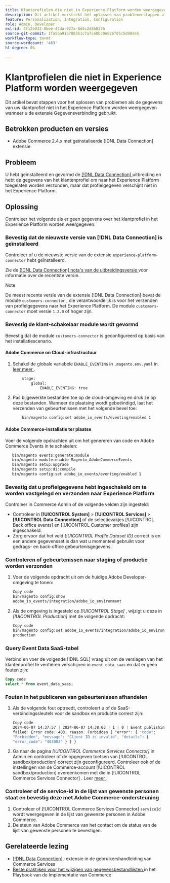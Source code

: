 ```yaml
---
title: Klantprofielen die niet in Experience Platform worden weergegeven
description: Dit artikel verstrekt het oplossen van problemenstappen als uw gegevens van het klantenprofiel niet in het Experience Platform verschijnen wanneer het gebruiken van de  [!DNL Data Connection]  uitbreiding.
feature: Personalization, Integration, Configuration
role: Admin, Developer
exl-id: 4f12b032-0bee-47da-927a-8d4c2d8b8276
source-git-commit: 1fa5ba91a788351c7a7ce8bc0e826f05c5d98de5
workflow-type: tm+mt
source-wordcount: '463'
ht-degree: 0%

---
```


# Klantprofielen die niet in Experience Platform worden weergegeven

Dit artikel bevat stappen voor het oplossen van problemen als de gegevens van uw klantprofiel niet in het Experience Platform worden weergegeven wanneer u de extensie Gegevensverbinding gebruikt.

## Betrokken producten en versies

* Adobe Commerce 2.4.x met geïnstalleerde [!DNL Data Connection] extensie

## Probleem

U hebt geïnstalleerd en gevormd de [[!DNL Data Connection] ](https://experienceleague.adobe.com/en/docs/commerce-merchant-services/data-connection/overview) uitbreiding en hebt de gegevens van het klantenprofiel om naar het Experience Platform toegelaten worden verzonden, maar dat profielgegeven verschijnt niet in het Experience Platform.

## Oplossing

Controleer het volgende als er geen gegevens over het klantprofiel in het Experience Platform worden weergegeven:

### Bevestig dat de nieuwste versie van [!DNL Data Connection] is geïnstalleerd

Controleer of u de nieuwste versie van de extensie `experience-platform-connector` hebt geïnstalleerd.

Zie de [[!DNL Data Connection]  nota&#39;s van de uitbreidingsversie ](https://experienceleague.adobe.com/en/docs/commerce-merchant-services/data-connection/release-notes) voor informatie over de recentste versie.

>[!NOTE]
>
>De meest recente versie van de extensie [!DNL Data Connection] bevat de module `customers-connector` , die verantwoordelijk is voor het verzenden van profielgegevens naar het Experience Platform. De module `customers-connector` moet versie `1.2.0` of hoger zijn.

### Bevestig de klant-schakelaar module wordt gevormd

Bevestig dat de module `customers-connector` is geconfigureerd op basis van het installatiescenario.

#### Adobe Commerce on Cloud-infrastructuur

1. Schakel de globale variabele `ENABLE_EVENTING` in `.magento.env.yaml` in. [ leer meer ](https://experienceleague.adobe.com/en/docs/commerce-cloud-service/user-guide/configure/env/stage/variables-global).

   ```bash
       stage:
           global:
               ENABLE_EVENTING: true
   ```

1. Pas bijgewerkte bestanden toe op de cloud-omgeving en druk ze op deze bestanden. Wanneer de plaatsing wordt gebeëindigd, laat het verzenden van gebeurtenissen met het volgende bevel toe:

   ```bash
       bin/magento config:set adobe_io_events/eventing/enabled 1
   ```

#### Adobe Commerce-installatie ter plaatse

Voer de volgende opdrachten uit om het genereren van code en Adobe Commerce Events in te schakelen:

```bash
   bin/magento events:generate:module
   bin/magento module:enable Magento_AdobeCommerceEvents
   bin/magento setup:upgrade
   bin/magento setup:di:compile
   bin/magento config:set adobe_io_events/eventing/enabled 1
```

### Bevestig dat u profielgegevens hebt ingeschakeld om te worden vastgelegd en verzonden naar Experience Platform

Controleer in Commerce Admin of de volgende velden zijn ingesteld:

* Controleer in **[!UICONTROL System]** > **[!UICONTROL Services]** > **[!UICONTROL Data Connection]** of de selectievakjes [!UICONTROL Back office events] en [!UICONTROL Customer profiles] zijn ingeschakeld.
* Zorg ervoor dat het veld *[!UICONTROL Profile Dataset ID]* correct is en een andere gegevensset is dan wat u momenteel gebruikt voor gedrags- en back-office gebeurtenisgegevens.

### Controleren of gebeurtenissen naar staging of productie worden verzonden

1. Voer de volgende opdracht uit om de huidige Adobe Developer-omgeving te tonen:

   ```bash
   Copy code
   bin/magento config:show
   adobe_io_events/integration/adobe_io_environment
   ```

1. Als de omgeving is ingesteld op *[!UICONTROL Stage]* , wijzigt u deze in *[!UICONTROL Production]* met de volgende opdracht:

   ```bash
   Copy code
   bin/magento config:set adobe_io_events/integration/adobe_io_environment
   production
   ```

### Query Event Data SaaS-tabel

Verbind en voer de volgende [!DNL SQL] vraag uit om de verslagen van het klantenprofiel te verifiëren verschijnen in
`event_data_saas` en dat er geen fouten zijn:

```sql
Copy code
select * from event_data_saas;
```

### Fouten in het publiceren van gebeurtenissen afhandelen

1. Als de volgende fout optreedt, controleert u of de SaaS-verbindingssleutels voor de sandbox en productie correct zijn:

   ```css
   Copy code
   2024-06-07 14:37:57 | 2024-06-07 14:38:03 | 1 | 0 | Event publishing
   failed: Error code: 403; reason: Forbidden { "error": { "code":
   "Forbidden", "message": "Client ID is invalid", "details": {
   "error_code": "403003" } } }
   ```

1. Ga naar de pagina *[!UICONTROL Commerce Services Connector]* in Admin en controleer of de opgegeven toetsen van [!UICONTROL sandbox/production] correct zijn geconfigureerd. Controleer ook of de instellingen van de Commerce-account [!UICONTROL sandbox/production] overeenkomen met die in [!UICONTROL Commerce Services Connector] . Leer [ meer ](https://experienceleague.adobe.com/en/docs/commerce-merchant-services/user-guides/integration-services/saas#apikey).

### Controleer of de service-id in de lijst van gewenste personen staat en bevestig deze met Adobe Commerce-ondersteuning

1. Controleer of [!UICONTROL Commerce Services Connector] `serviceId` wordt weergegeven in de lijst van gewenste personen in Adobe Commerce.
1. De steun van Adobe Commerce van het contact [ ](https://experienceleague.adobe.com/en/docs/commerce-knowledge-base/kb/help-center-guide/magento-help-center-user-guide) om de status van de lijst van gewenste personen te bevestigen.

## Gerelateerde lezing

* [[!DNL Data Connection] ](https://experienceleague.adobe.com/en/docs/commerce-merchant-services/data-connection/overview) -extensie in de gebruikershandleiding van Commerce Services
* [ Beste praktijken voor het wijzigen van gegevensbestandlijsten ](https://experienceleague.adobe.com/en/docs/commerce-operations/implementation-playbook/best-practices/development/modifying-core-and-third-party-tables#why-adobe-recommends-avoiding-modifications) in het Playbook van de Implementatie van Commerce
